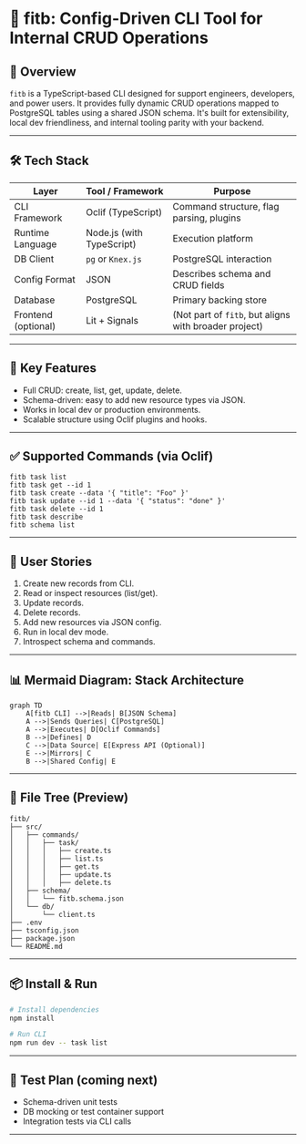 
# 🧱 fitb: Config-Driven CLI Tool for Internal CRUD Operations

## 🔧 Overview

`fitb` is a TypeScript-based CLI designed for support engineers, developers, and power users. It provides fully dynamic CRUD operations mapped to PostgreSQL tables using a shared JSON schema. It's built for extensibility, local dev friendliness, and internal tooling parity with your backend.

---

## 🛠 Tech Stack

| Layer              | Tool / Framework          | Purpose |
|--------------------|---------------------------|---------|
| CLI Framework      | Oclif (TypeScript)        | Command structure, flag parsing, plugins |
| Runtime Language   | Node.js (with TypeScript) | Execution platform |
| DB Client          | `pg` or `Knex.js`         | PostgreSQL interaction |
| Config Format      | JSON                      | Describes schema and CRUD fields |
| Database           | PostgreSQL                | Primary backing store |
| Frontend (optional)| Lit + Signals             | (Not part of `fitb`, but aligns with broader project) |

---

## 🎯 Key Features

- Full CRUD: create, list, get, update, delete.
- Schema-driven: easy to add new resource types via JSON.
- Works in local dev or production environments.
- Scalable structure using Oclif plugins and hooks.

---

## ✅ Supported Commands (via Oclif)

```
fitb task list
fitb task get --id 1
fitb task create --data '{ "title": "Foo" }'
fitb task update --id 1 --data '{ "status": "done" }'
fitb task delete --id 1
fitb task describe
fitb schema list
```

---

## 🧠 User Stories

1. Create new records from CLI.
2. Read or inspect resources (list/get).
3. Update records.
4. Delete records.
5. Add new resources via JSON config.
6. Run in local dev mode.
7. Introspect schema and commands.

---

## 📊 Mermaid Diagram: Stack Architecture

```mermaid
graph TD
    A[fitb CLI] -->|Reads| B[JSON Schema]
    A -->|Sends Queries| C[PostgreSQL]
    A -->|Executes| D[Oclif Commands]
    B -->|Defines| D
    C -->|Data Source| E[Express API (Optional)]
    E -->|Mirrors| C
    B -->|Shared Config| E
```

---

## 📁 File Tree (Preview)

```
fitb/
├── src/
│   ├── commands/
│   │   ├── task/
│   │   │   ├── create.ts
│   │   │   ├── list.ts
│   │   │   ├── get.ts
│   │   │   ├── update.ts
│   │   │   ├── delete.ts
│   ├── schema/
│   │   └── fitb.schema.json
│   └── db/
│       └── client.ts
├── .env
├── tsconfig.json
├── package.json
└── README.md
```

---

## 📦 Install & Run

```bash
# Install dependencies
npm install

# Run CLI
npm run dev -- task list
```

---

## 🧪 Test Plan (coming next)
- Schema-driven unit tests
- DB mocking or test container support
- Integration tests via CLI calls

---

